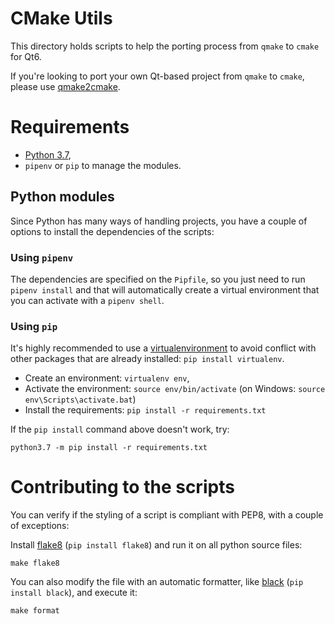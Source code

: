 # CMake Utils

This directory holds scripts to help the porting process from `qmake` to `cmake` for Qt6.

If you're looking to port your own Qt-based project from `qmake` to `cmake`, please use
[qmake2cmake](https://wiki.qt.io/Qmake2cmake).

# Requirements

* [Python 3.7](https://www.python.org/downloads/),
* `pipenv` or `pip` to manage the modules.

## Python modules

Since Python has many ways of handling projects, you have a couple of options to
install the dependencies of the scripts:

### Using `pipenv`

The dependencies are specified on the `Pipfile`, so you just need to run
`pipenv install` and that will automatically create a virtual environment
that you can activate with a `pipenv shell`.

### Using `pip`

It's highly recommended to use a [virtualenvironment](https://virtualenv.pypa.io/en/latest/)
to avoid conflict with other packages that are already installed: `pip install virtualenv`.

* Create an environment: `virtualenv env`,
* Activate the environment: `source env/bin/activate`
  (on Windows: `source env\Scripts\activate.bat`)
* Install the requirements: `pip install -r requirements.txt`

If the `pip install` command above doesn't work, try:

```
python3.7 -m pip install -r requirements.txt
```

# Contributing to the scripts

You can verify if the styling of a script is compliant with PEP8, with a couple of exceptions:

Install [flake8](http://flake8.pycqa.org/en/latest/) (`pip install flake8`) and run it
on all python source files:

```
make flake8
```

You can also modify the file with an automatic formatter,
like [black](https://black.readthedocs.io/en/stable/) (`pip install black`),
and execute it:

```
make format
```
